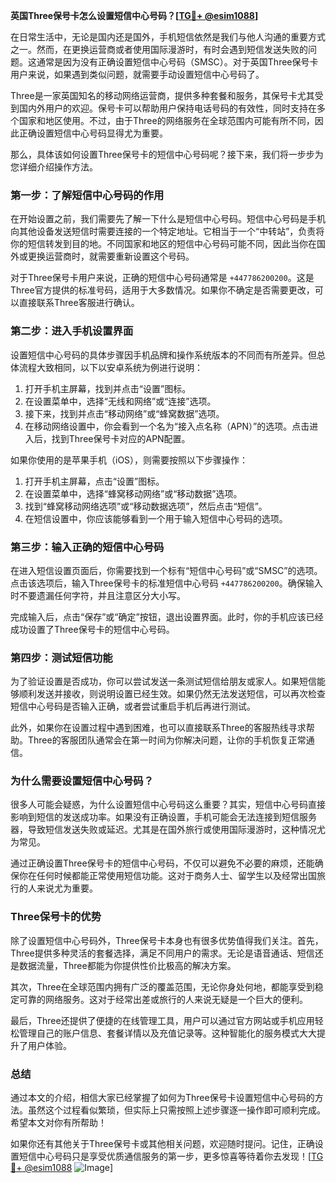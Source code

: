 **英国Three保号卡怎么设置短信中心号码？[[TG💪+ @esim1088](https://t.me/s/esim1088)]**

在日常生活中，无论是国内还是国外，手机短信依然是我们与他人沟通的重要方式之一。然而，在更换运营商或者使用国际漫游时，有时会遇到短信发送失败的问题。这通常是因为没有正确设置短信中心号码（SMSC）。对于英国Three保号卡用户来说，如果遇到类似问题，就需要手动设置短信中心号码了。

Three是一家英国知名的移动网络运营商，提供多种套餐和服务，其保号卡尤其受到国内外用户的欢迎。保号卡可以帮助用户保持电话号码的有效性，同时支持在多个国家和地区使用。不过，由于Three的网络服务在全球范围内可能有所不同，因此正确设置短信中心号码显得尤为重要。

那么，具体该如何设置Three保号卡的短信中心号码呢？接下来，我们将一步步为您详细介绍操作方法。

### 第一步：了解短信中心号码的作用

在开始设置之前，我们需要先了解一下什么是短信中心号码。短信中心号码是手机向其他设备发送短信时需要连接的一个特定地址。它相当于一个“中转站”，负责将你的短信转发到目的地。不同国家和地区的短信中心号码可能不同，因此当你在国外或更换运营商时，就需要重新设置这个号码。

对于Three保号卡用户来说，正确的短信中心号码通常是 `+447786200200`。这是Three官方提供的标准号码，适用于大多数情况。如果你不确定是否需要更改，可以直接联系Three客服进行确认。

### 第二步：进入手机设置界面

设置短信中心号码的具体步骤因手机品牌和操作系统版本的不同而有所差异。但总体流程大致相同，以下以安卓系统为例进行说明：

1. 打开手机主屏幕，找到并点击“设置”图标。
2. 在设置菜单中，选择“无线和网络”或“连接”选项。
3. 接下来，找到并点击“移动网络”或“蜂窝数据”选项。
4. 在移动网络设置中，你会看到一个名为“接入点名称（APN）”的选项。点击进入后，找到Three保号卡对应的APN配置。

如果你使用的是苹果手机（iOS），则需要按照以下步骤操作：

1. 打开手机主屏幕，点击“设置”图标。
2. 在设置菜单中，选择“蜂窝移动网络”或“移动数据”选项。
3. 找到“蜂窝移动网络选项”或“移动数据选项”，然后点击“短信”。
4. 在短信设置中，你应该能够看到一个用于输入短信中心号码的选项。

### 第三步：输入正确的短信中心号码

在进入短信设置页面后，你需要找到一个标有“短信中心号码”或“SMSC”的选项。点击该选项后，输入Three保号卡的标准短信中心号码 `+447786200200`。确保输入时不要遗漏任何字符，并且注意区分大小写。

完成输入后，点击“保存”或“确定”按钮，退出设置界面。此时，你的手机应该已经成功设置了Three保号卡的短信中心号码。

### 第四步：测试短信功能

为了验证设置是否成功，你可以尝试发送一条测试短信给朋友或家人。如果短信能够顺利发送并接收，则说明设置已经生效。如果仍然无法发送短信，可以再次检查短信中心号码是否输入正确，或者尝试重启手机后再进行测试。

此外，如果你在设置过程中遇到困难，也可以直接联系Three的客服热线寻求帮助。Three的客服团队通常会在第一时间为你解决问题，让你的手机恢复正常通信。

### 为什么需要设置短信中心号码？

很多人可能会疑惑，为什么设置短信中心号码这么重要？其实，短信中心号码直接影响到短信的发送成功率。如果没有正确设置，手机可能会无法连接到短信服务器，导致短信发送失败或延迟。尤其是在国外旅行或使用国际漫游时，这种情况尤为常见。

通过正确设置Three保号卡的短信中心号码，不仅可以避免不必要的麻烦，还能确保你在任何时候都能正常使用短信功能。这对于商务人士、留学生以及经常出国旅行的人来说尤为重要。

### Three保号卡的优势

除了设置短信中心号码外，Three保号卡本身也有很多优势值得我们关注。首先，Three提供多种灵活的套餐选择，满足不同用户的需求。无论是语音通话、短信还是数据流量，Three都能为你提供性价比极高的解决方案。

其次，Three在全球范围内拥有广泛的覆盖范围，无论你身处何地，都能享受到稳定可靠的网络服务。这对于经常出差或旅行的人来说无疑是一个巨大的便利。

最后，Three还提供了便捷的在线管理工具，用户可以通过官方网站或手机应用轻松管理自己的账户信息、套餐详情以及充值记录等。这种智能化的服务模式大大提升了用户体验。

### 总结

通过本文的介绍，相信大家已经掌握了如何为Three保号卡设置短信中心号码的方法。虽然这个过程看似繁琐，但实际上只需按照上述步骤逐一操作即可顺利完成。希望本文对你有所帮助！

如果你还有其他关于Three保号卡或其他相关问题，欢迎随时提问。记住，正确设置短信中心号码只是享受优质通信服务的第一步，更多惊喜等待着你去发现！[[TG💪+ @esim1088](https://t.me/s/esim1088) ![Image](https://i.postimg.cc/4NQfJmqS/Snipaste-2025-05-13-00-14-12.png)]